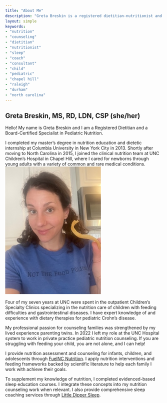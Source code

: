 ```yaml
---
title: "About Me"
description: "Greta Breskin is a registered dietitian-nutritionist and sleep consultant in North Carolina serving Raleigh, Durham, Chapel Hill, and the rest of the Triangle"
layout: simple
keywords:
- "nutrition"
- "counseling"
- "dietitian"
- "nutritionist"
- "sleep"
- "coach"
- "consultant"
- "child"
- "pediatric"
- "chapel hill"
- "raleigh"
- "durham"
- "north carolina"
---
```

## Greta Breskin, MS, RD, LDN, CSP (she/her)
Hello! My name is Greta Breskin and I am a Registered Dietitian and a Board-Certified Specialist in Pediatric Nutrition. 
<div id="sectionright"><sp>I completed my master’s degree in nutrition education and dietetic internship at Columbia University in New York City in 2013. Shortly after moving to North Carolina in 2015, I joined the clinical nutrition team at UNC Children’s Hospital in Chapel Hill, where I cared for newborns through young adults with a variety of common and rare medical conditions. 
</div>
<div id="sectionleft"><img src='about_photo.jpeg' alt='Greta Breskin is a registered dietitian-nutritionist and sleep consultant in North Carolina serving Raleigh, Durham, Chapel Hill, and the rest of the Triangle'></div>

Four of my seven years at UNC were spent in the outpatient Children’s Specialty Clinics specializing in the nutrition care of children with feeding difficulties and gastrointestinal diseases. I have expert knowledge of and experience with dietary therapies for pediatric Crohn’s disease.

My professional passion for counseling families was strengthened by my lived experience parenting twins. In 2022 I left my role at the UNC Hospital system to work in private practice pediatric nutrition counseling. If you are struggling with feeding your child, you are not alone, and I can help!

I provide nutrition assessment and counseling for infants, children, and adolescents through [FuelNC Nutrition](https://www.fuelnc.com). I apply nutrition interventions and feeding frameworks backed by scientific literature to help each family I work with achieve their goals. 

To supplement my knowledge of nutrition, I completed evidenced-based sleep education courses. I integrate these concepts into my nutrition counseling work when relevant. I also provide comprehensive sleep coaching services through [Little Dipper Sleep](https://www.littledipperwellness.com).
